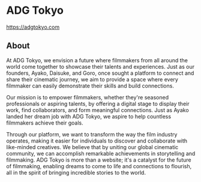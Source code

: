# ADG Tokyo

https://adgtokyo.com



## About

At ADG Tokyo, we envision a future where filmmakers from all around the world come together to showcase their talents and experiences. Just as our founders, Ayako, Daisuke, and Goro, once sought a platform to connect and share their cinematic journey, we aim to provide a space where every filmmaker can easily demonstrate their skills and build connections.

 

Our mission is to empower filmmakers, whether they're seasoned professionals or aspiring talents, by offering a digital stage to display their work, find collaborators, and form meaningful connections. Just as Ayako landed her dream job with ADG Tokyo, we aspire to help countless filmmakers achieve their goals.

 

Through our platform, we want to transform the way the film industry operates, making it easier for individuals to discover and collaborate with like-minded creatives. We believe that by uniting our global cinematic community, we can accomplish remarkable achievements in storytelling and filmmaking. ADG Tokyo is more than a website; it's a catalyst for the future of filmmaking, enabling dreams to come to life and connections to flourish, all in the spirit of bringing incredible stories to the world.